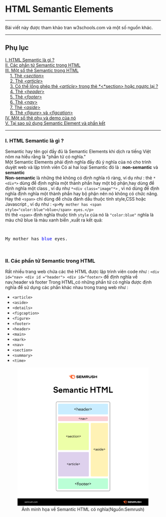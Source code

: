 # HTML Semantic Elements
---

Bài viết này được tham khảo tran w3schools.com và một số nguồn khác.

---

## Phụ lục
[I. HTML Semantic là gì ?](#html-semantic-elements)\
[II. Các phần tử Semantic trong HTML](#)\
[III. Một số thẻ Semantic trong HTML](#)\
    &nbsp; &nbsp;  [1. Thẻ *<section*> ](#ii-các-phần-tử-semantic-trong-html) \
    &nbsp; &nbsp;   [2. Thẻ *<article*>](#)\
    &nbsp; &nbsp;   [3. Có thể lồng ghép thẻ *<article*> trong thẻ *<*section> hoặc ngược lại ?](#)\
    &nbsp; &nbsp;   [4. Thẻ *<header*>](#)\
    &nbsp; &nbsp;   [5. Thẻ *<footer*>](#)\
    &nbsp; &nbsp;   [6. Thẻ *<nav*>](#)\
    &nbsp; &nbsp;   [7. Thẻ *<aside*>](#)\
    &nbsp; &nbsp;   [8. Thẻ *<figure*> và *<figcation*>](#)\
[IV. Một số thẻ phụ và demo của nó](#)\
[V. Tại sao sử dụng Semantic Element và phần kết](#)

---

### I. HTML Semantic là gì ?
Semantic hay tên gọi đầy đủ là Semantic Elements khi dịch ra tiếng Việt nôm na hiểu rằng là "phần tử có nghĩa."
\
Một Semantic Elements phải định nghĩa đầy đủ ý nghĩa của nó cho trình duyệt web và lập trình viên
Có ai hai loại Semantic đó là : **non-semantic** và **semantic**
\
<b>Non-semantic</b> là những thẻ không có định nghĩa rõ ràng, ví dụ như : thẻ  ``*<div*>`` dùng để định nghĩa một thành phần hay một bộ phận,hay dùng để định nghĩa một class , ví dụ như `*<div class="image"*>` , vì nó dùng để định nghĩa định nghĩa một thành phần hay bộ phận nên nó không có chức năng. Hay thẻ ``<span>`` chỉ dùng để chứa đánh dấu thuộc tính style,CSS hoặc Javascript , ví dụ như :
``<p>My mother has <span style="color:blue">blue</span> eyes.</p>``\
thì thẻ ``<span>`` định nghĩa thuộc tính ``style`` của nó là ``"color:blue"`` nghĩa là màu chữ blue là màu xanh biển ,xuất ra kết quả:

<pre>
    <p>My mother has <span style="color:blue">blue</span> eyes.</p>
</pre>

### II. Các phần tử Semantic trong HTML
Rất nhiều trang web chứa các thẻ HTML được lập trình viên code như : ``<div id="nav> <div id ="header"> <div id="footer>`` để định nghĩa về nav,header và footer
Trong HTML,có những phần tử có nghĩa được định nghĩa để sử dụng các phần khác nhau trong trang web như :    
+ `<article>`
+ `<aside>`
+ `<details>`
+ `<figcaption>`
+ `<figure>`
+ `<footer>`
+ `<header>`
+ `<main>`
+ `<mark>`
+ `<nav>`
+ `<section>`
+ `<summary>`
+ `<time>`

<figure>
  <img src="semantic_HTML.png" alt="Description of image">
  <figcaption><center>Ảnh minh họa về Semantic HTML có nghĩa(Nguồn:Semrush)</figcaption>
</figure>








    
